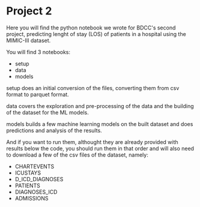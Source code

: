 # Project 2

Here you will find the python notebook we wrote for BDCC's second project, predicting lenght of stay (LOS) of patients in a hospital using the MIMIC-III dataset.  

You will find 3 notebooks:
- setup
- data
- models

setup does an initial conversion of the files, converting them from csv format to parquet format.

data covers the exploration and pre-processing of the data and the building of the dataset for the ML models.

models builds a few machine learning models on the built dataset and does predictions and analysis of the results.

And if you want to run them, althought they are already provided with results below the code, you should run them in that order and will also need to download a few of the csv files of the dataset, namely:

- CHARTEVENTS
- ICUSTAYS
- D_ICD_DIAGNOSES
- PATIENTS
- DIAGNOSES_ICD
- ADMISSIONS